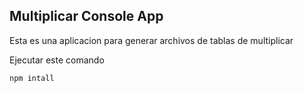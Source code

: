## Multiplicar Console App

Esta es una aplicacion para generar archivos de tablas de multiplicar

Ejecutar este comando
```
npm intall
```
